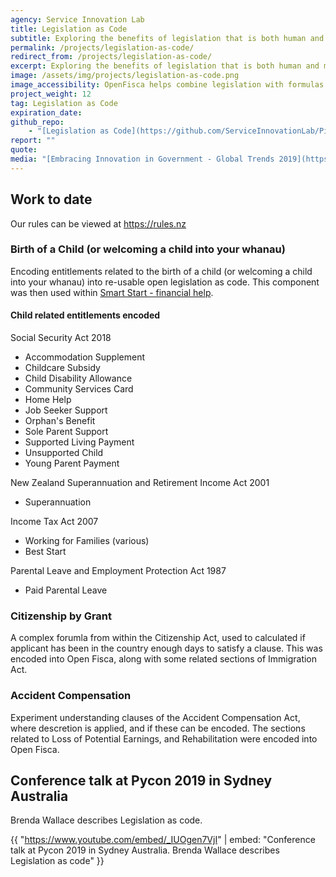 ```yaml
---
agency: Service Innovation Lab
title: Legislation as Code
subtitle: Exploring the benefits of legislation that is both human and machine readable and what it might take to transition.
permalink: /projects/legislation-as-code/
redirect_from: /projects/legislation-as-code/
excerpt: Exploring the benefits of legislation that is both human and machine readable and what it might take to transition.
image: /assets/img/projects/legislation-as-code.png
image_accessibility: OpenFisca helps combine legislation with formulas and transforms rules into code.
project_weight: 12
tag: Legislation as Code
expiration_date:
github_repo:
    - "[Legislation as Code](https://github.com/ServiceInnovationLab/Piccolo)"
report: ""
quote:
media: "[Embracing Innovation in Government - Global Trends 2019](https://trends.oecd-opsi.org/)"
---
```


## Work to date

Our rules can be viewed at <https://rules.nz>

### Birth of a Child (or welcoming a child into your whanau)

Encoding entitlements related to the birth of a child (or welcoming a child into your whanau) into re-usable open legislation as code. This component was then used within [Smart Start - financial help](https://smartstart.services.govt.nz/financial-help).

#### Child related entitlements encoded

Social Security Act 2018

* Accommodation Supplement
* Childcare Subsidy
* Child Disability Allowance
* Community Services Card
* Home Help
* Job Seeker Support
* Orphan's Benefit
* Sole Parent Support
* Supported Living Payment
* Unsupported Child
* Young Parent Payment

New Zealand Superannuation and Retirement Income Act 2001

* Superannuation

Income Tax Act 2007

* Working for Families (various)
* Best Start

Parental Leave and Employment Protection Act 1987

* Paid Parental Leave

### Citizenship by Grant

A complex forumla from within the Citizenship Act, used to calculated if applicant has been in the country enough days to satisfy a clause. This was encoded into Open Fisca, along with some related sections of Immigration Act.

### Accident Compensation

Experiment understanding clauses of the Accident Compensation Act, where descretion is applied, and if these can be encoded. The sections related to Loss of Potential Earnings, and Rehabilitation were encoded into Open Fisca.

## Conference talk at Pycon 2019 in Sydney Australia

Brenda Wallace describes Legislation as code.

{{ "https://www.youtube.com/embed/_IUOgen7VjI" | embed: "Conference talk at Pycon 2019 in Sydney Australia. Brenda Wallace describes   Legislation as code" }}
